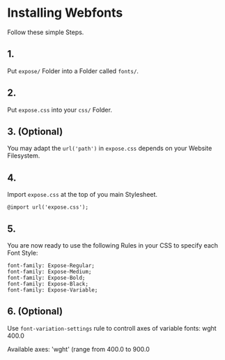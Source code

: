 # Installing Webfonts
Follow these simple Steps.

## 1.
Put `expose/` Folder into a Folder called `fonts/`.

## 2.
Put `expose.css` into your `css/` Folder.

## 3. (Optional)
You may adapt the `url('path')` in `expose.css` depends on your Website Filesystem.

## 4.
Import `expose.css` at the top of you main Stylesheet.

```
@import url('expose.css');
```

## 5.
You are now ready to use the following Rules in your CSS to specify each Font Style:
```
font-family: Expose-Regular;
font-family: Expose-Medium;
font-family: Expose-Bold;
font-family: Expose-Black;
font-family: Expose-Variable;

```
## 6. (Optional)
Use `font-variation-settings` rule to controll axes of variable fonts:
wght 400.0

Available axes:
'wght' (range from 400.0 to 900.0

